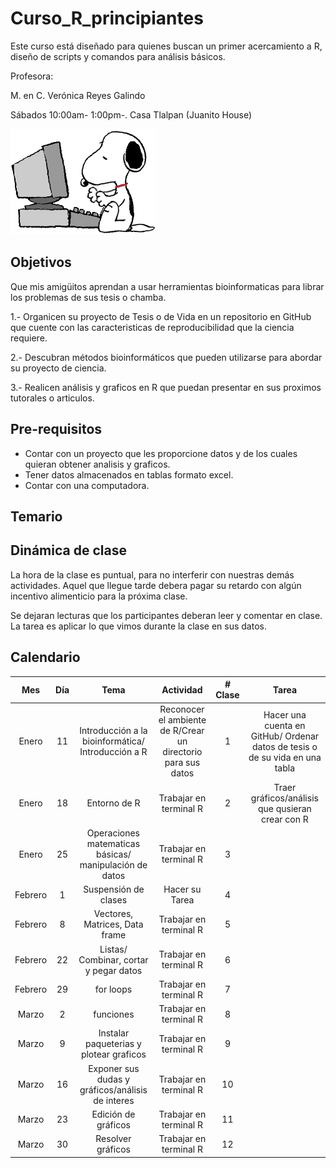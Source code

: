 # Curso_R_principiantes

Este curso está diseñado para quienes buscan un primer acercamiento a R, diseño de scripts y comandos para análisis básicos.



Profesora:

M. en C. Verónica Reyes Galindo

Sábados 10:00am- 1:00pm-. Casa Tlalpan (Juanito House)



![](Imagenes/snoopy.gif)



## Objetivos

Que mis amigüitos aprendan a usar herramientas bioinformaticas para librar los problemas de sus tesis o chamba.

1.- Organicen su proyecto de Tesis o de Vida en un repositorio en GitHub que cuente con las caracteristicas de reproducibilidad que la ciencia requiere.

2.- Descubran métodos bioinformáticos que pueden utilizarse para abordar su proyecto de ciencia.

3.- Realicen análisis y graficos en R que puedan presentar en sus proximos tutorales o articulos.


## Pre-requisitos

* Contar con un proyecto que les proporcione datos y de los cuales quieran obtener analisis y graficos.
* Tener datos almacenados en tablas formato excel.
* Contar con una computadora.

## Temario



## Dinámica de clase

La hora de la clase es puntual, para no interferir con nuestras demás actividades. Aquel que llegue tarde debera pagar su retardo con algún incentivo alimenticio para la próxima clase.

Se dejaran lecturas que los participantes deberan leer y comentar en clase. La tarea es aplicar lo que vimos durante la clase en sus datos.



## Calendario

|Mes|Día|Tema|Actividad|# Clase|Tarea|
|:---:|:---:|:---:|:---:|:---:|:---:|
|Enero|11|Introducción a la bioinformática/ Introducción a R|Reconocer el ambiente de R/Crear un directorio para sus datos|1|Hacer una cuenta en GitHub/ Ordenar datos de tesis o de su vida en una tabla|
|Enero|18|Entorno de R |Trabajar en terminal R|2|Traer gráficos/análisis que qusieran crear con R|
|Enero|25|Operaciones matematicas básicas/ manipulación de datos|Trabajar en terminal R|3||
|Febrero|1|Suspensión de clases|Hacer su Tarea|4|
|Febrero|8|Vectores, Matrices, Data frame |Trabajar en terminal R|5||
|Febrero|22|Listas/ Combinar, cortar y pegar datos|Trabajar en terminal R|6||
|Febrero|29|for loops|Trabajar en terminal R|7||
|Marzo|2|funciones|Trabajar en terminal R|8||
|Marzo|9|Instalar paqueterias y plotear graficos|Trabajar en terminal R|9||
|Marzo|16|Exponer sus dudas y gráficos/análisis de interes|Trabajar en terminal R|10||
|Marzo|23| Edición de gráficos|Trabajar en terminal R|11||
|Marzo|30|Resolver gráficos|Trabajar en terminal R|12||
